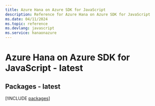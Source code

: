 ```yaml
---
title: Azure Hana on Azure SDK for JavaScript
description: Reference for Azure Hana on Azure SDK for JavaScript
ms.date: 04/11/2024
ms.topic: reference
ms.devlang: javascript
ms.service: hanaonazure
---
```

# Azure Hana on Azure SDK for JavaScript - latest
## Packages - latest
[!INCLUDE [packages](hana-on-azure-index.md)]